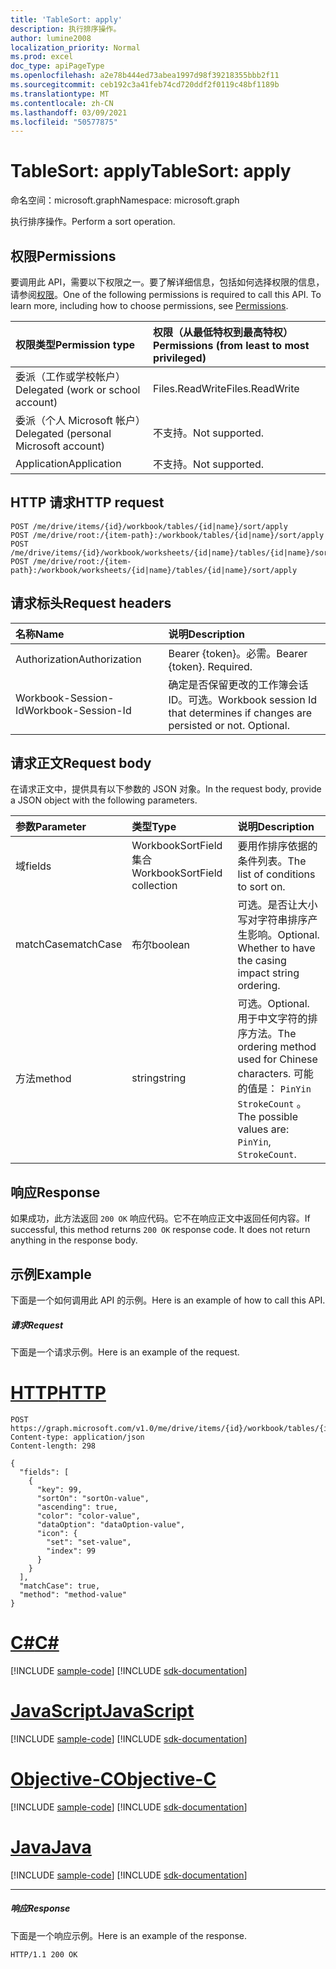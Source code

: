 ```yaml
---
title: 'TableSort: apply'
description: 执行排序操作。
author: lumine2008
localization_priority: Normal
ms.prod: excel
doc_type: apiPageType
ms.openlocfilehash: a2e78b444ed73abea1997d98f39218355bbb2f11
ms.sourcegitcommit: ceb192c3a41feb74cd720ddf2f0119c48bf1189b
ms.translationtype: MT
ms.contentlocale: zh-CN
ms.lasthandoff: 03/09/2021
ms.locfileid: "50577875"
---
```

# <a name="tablesort-apply"></a><span data-ttu-id="a2383-103">TableSort: apply</span><span class="sxs-lookup"><span data-stu-id="a2383-103">TableSort: apply</span></span>

<span data-ttu-id="a2383-104">命名空间：microsoft.graph</span><span class="sxs-lookup"><span data-stu-id="a2383-104">Namespace: microsoft.graph</span></span>

<span data-ttu-id="a2383-105">执行排序操作。</span><span class="sxs-lookup"><span data-stu-id="a2383-105">Perform a sort operation.</span></span>
## <a name="permissions"></a><span data-ttu-id="a2383-106">权限</span><span class="sxs-lookup"><span data-stu-id="a2383-106">Permissions</span></span>
<span data-ttu-id="a2383-p101">要调用此 API，需要以下权限之一。要了解详细信息，包括如何选择权限的信息，请参阅[权限](/graph/permissions-reference)。</span><span class="sxs-lookup"><span data-stu-id="a2383-p101">One of the following permissions is required to call this API. To learn more, including how to choose permissions, see [Permissions](/graph/permissions-reference).</span></span>

|<span data-ttu-id="a2383-109">权限类型</span><span class="sxs-lookup"><span data-stu-id="a2383-109">Permission type</span></span>      | <span data-ttu-id="a2383-110">权限（从最低特权到最高特权）</span><span class="sxs-lookup"><span data-stu-id="a2383-110">Permissions (from least to most privileged)</span></span>              |
|:--------------------|:---------------------------------------------------------|
|<span data-ttu-id="a2383-111">委派（工作或学校帐户）</span><span class="sxs-lookup"><span data-stu-id="a2383-111">Delegated (work or school account)</span></span> | <span data-ttu-id="a2383-112">Files.ReadWrite</span><span class="sxs-lookup"><span data-stu-id="a2383-112">Files.ReadWrite</span></span>    |
|<span data-ttu-id="a2383-113">委派（个人 Microsoft 帐户）</span><span class="sxs-lookup"><span data-stu-id="a2383-113">Delegated (personal Microsoft account)</span></span> | <span data-ttu-id="a2383-114">不支持。</span><span class="sxs-lookup"><span data-stu-id="a2383-114">Not supported.</span></span>    |
|<span data-ttu-id="a2383-115">Application</span><span class="sxs-lookup"><span data-stu-id="a2383-115">Application</span></span> | <span data-ttu-id="a2383-116">不支持。</span><span class="sxs-lookup"><span data-stu-id="a2383-116">Not supported.</span></span> |

## <a name="http-request"></a><span data-ttu-id="a2383-117">HTTP 请求</span><span class="sxs-lookup"><span data-stu-id="a2383-117">HTTP request</span></span>
<!-- { "blockType": "ignored" } -->
```http
POST /me/drive/items/{id}/workbook/tables/{id|name}/sort/apply
POST /me/drive/root:/{item-path}:/workbook/tables/{id|name}/sort/apply
POST /me/drive/items/{id}/workbook/worksheets/{id|name}/tables/{id|name}/sort/apply
POST /me/drive/root:/{item-path}:/workbook/worksheets/{id|name}/tables/{id|name}/sort/apply

```
## <a name="request-headers"></a><span data-ttu-id="a2383-118">请求标头</span><span class="sxs-lookup"><span data-stu-id="a2383-118">Request headers</span></span>
| <span data-ttu-id="a2383-119">名称</span><span class="sxs-lookup"><span data-stu-id="a2383-119">Name</span></span>       | <span data-ttu-id="a2383-120">说明</span><span class="sxs-lookup"><span data-stu-id="a2383-120">Description</span></span>|
|:---------------|:----------|
| <span data-ttu-id="a2383-121">Authorization</span><span class="sxs-lookup"><span data-stu-id="a2383-121">Authorization</span></span>  | <span data-ttu-id="a2383-p102">Bearer {token}。必需。</span><span class="sxs-lookup"><span data-stu-id="a2383-p102">Bearer {token}. Required.</span></span> |
| <span data-ttu-id="a2383-124">Workbook-Session-Id</span><span class="sxs-lookup"><span data-stu-id="a2383-124">Workbook-Session-Id</span></span>  | <span data-ttu-id="a2383-p103">确定是否保留更改的工作簿会话 ID。可选。</span><span class="sxs-lookup"><span data-stu-id="a2383-p103">Workbook session Id that determines if changes are persisted or not. Optional.</span></span>|

## <a name="request-body"></a><span data-ttu-id="a2383-127">请求正文</span><span class="sxs-lookup"><span data-stu-id="a2383-127">Request body</span></span>
<span data-ttu-id="a2383-128">在请求正文中，提供具有以下参数的 JSON 对象。</span><span class="sxs-lookup"><span data-stu-id="a2383-128">In the request body, provide a JSON object with the following parameters.</span></span>

| <span data-ttu-id="a2383-129">参数</span><span class="sxs-lookup"><span data-stu-id="a2383-129">Parameter</span></span>    | <span data-ttu-id="a2383-130">类型</span><span class="sxs-lookup"><span data-stu-id="a2383-130">Type</span></span>   |<span data-ttu-id="a2383-131">说明</span><span class="sxs-lookup"><span data-stu-id="a2383-131">Description</span></span>|
|:---------------|:--------|:----------|
|<span data-ttu-id="a2383-132">域</span><span class="sxs-lookup"><span data-stu-id="a2383-132">fields</span></span>|<span data-ttu-id="a2383-133">WorkbookSortField 集合</span><span class="sxs-lookup"><span data-stu-id="a2383-133">WorkbookSortField collection</span></span>|<span data-ttu-id="a2383-134">要用作排序依据的条件列表。</span><span class="sxs-lookup"><span data-stu-id="a2383-134">The list of conditions to sort on.</span></span>|
|<span data-ttu-id="a2383-135">matchCase</span><span class="sxs-lookup"><span data-stu-id="a2383-135">matchCase</span></span>|<span data-ttu-id="a2383-136">布尔</span><span class="sxs-lookup"><span data-stu-id="a2383-136">boolean</span></span>|<span data-ttu-id="a2383-p104">可选。是否让大小写对字符串排序产生影响。</span><span class="sxs-lookup"><span data-stu-id="a2383-p104">Optional. Whether to have the casing impact string ordering.</span></span>|
|<span data-ttu-id="a2383-139">方法</span><span class="sxs-lookup"><span data-stu-id="a2383-139">method</span></span>|<span data-ttu-id="a2383-140">string</span><span class="sxs-lookup"><span data-stu-id="a2383-140">string</span></span>|<span data-ttu-id="a2383-141">可选。</span><span class="sxs-lookup"><span data-stu-id="a2383-141">Optional.</span></span> <span data-ttu-id="a2383-142">用于中文字符的排序方法。</span><span class="sxs-lookup"><span data-stu-id="a2383-142">The ordering method used for Chinese characters.</span></span>  <span data-ttu-id="a2383-143">可能的值是： `PinYin` `StrokeCount` 。</span><span class="sxs-lookup"><span data-stu-id="a2383-143">The possible values are: `PinYin`, `StrokeCount`.</span></span>|

## <a name="response"></a><span data-ttu-id="a2383-144">响应</span><span class="sxs-lookup"><span data-stu-id="a2383-144">Response</span></span>

<span data-ttu-id="a2383-p106">如果成功，此方法返回 `200 OK` 响应代码。它不在响应正文中返回任何内容。</span><span class="sxs-lookup"><span data-stu-id="a2383-p106">If successful, this method returns `200 OK` response code. It does not return anything in the response body.</span></span>

## <a name="example"></a><span data-ttu-id="a2383-147">示例</span><span class="sxs-lookup"><span data-stu-id="a2383-147">Example</span></span>
<span data-ttu-id="a2383-148">下面是一个如何调用此 API 的示例。</span><span class="sxs-lookup"><span data-stu-id="a2383-148">Here is an example of how to call this API.</span></span>
##### <a name="request"></a><span data-ttu-id="a2383-149">请求</span><span class="sxs-lookup"><span data-stu-id="a2383-149">Request</span></span>
<span data-ttu-id="a2383-150">下面是一个请求示例。</span><span class="sxs-lookup"><span data-stu-id="a2383-150">Here is an example of the request.</span></span>

# <a name="http"></a>[<span data-ttu-id="a2383-151">HTTP</span><span class="sxs-lookup"><span data-stu-id="a2383-151">HTTP</span></span>](#tab/http)
<!-- {
  "blockType": "request",
  "name": "tablesort_apply"
}-->
```http
POST https://graph.microsoft.com/v1.0/me/drive/items/{id}/workbook/tables/{id|name}/sort/apply
Content-type: application/json
Content-length: 298

{
  "fields": [
    {
      "key": 99,
      "sortOn": "sortOn-value",
      "ascending": true,
      "color": "color-value",
      "dataOption": "dataOption-value",
      "icon": {
        "set": "set-value",
        "index": 99
      }
    }
  ],
  "matchCase": true,
  "method": "method-value"
}
```
# <a name="c"></a>[<span data-ttu-id="a2383-152">C#</span><span class="sxs-lookup"><span data-stu-id="a2383-152">C#</span></span>](#tab/csharp)
[!INCLUDE [sample-code](../includes/snippets/csharp/tablesort-apply-csharp-snippets.md)]
[!INCLUDE [sdk-documentation](../includes/snippets/snippets-sdk-documentation-link.md)]

# <a name="javascript"></a>[<span data-ttu-id="a2383-153">JavaScript</span><span class="sxs-lookup"><span data-stu-id="a2383-153">JavaScript</span></span>](#tab/javascript)
[!INCLUDE [sample-code](../includes/snippets/javascript/tablesort-apply-javascript-snippets.md)]
[!INCLUDE [sdk-documentation](../includes/snippets/snippets-sdk-documentation-link.md)]

# <a name="objective-c"></a>[<span data-ttu-id="a2383-154">Objective-C</span><span class="sxs-lookup"><span data-stu-id="a2383-154">Objective-C</span></span>](#tab/objc)
[!INCLUDE [sample-code](../includes/snippets/objc/tablesort-apply-objc-snippets.md)]
[!INCLUDE [sdk-documentation](../includes/snippets/snippets-sdk-documentation-link.md)]

# <a name="java"></a>[<span data-ttu-id="a2383-155">Java</span><span class="sxs-lookup"><span data-stu-id="a2383-155">Java</span></span>](#tab/java)
[!INCLUDE [sample-code](../includes/snippets/java/tablesort-apply-java-snippets.md)]
[!INCLUDE [sdk-documentation](../includes/snippets/snippets-sdk-documentation-link.md)]

---


##### <a name="response"></a><span data-ttu-id="a2383-156">响应</span><span class="sxs-lookup"><span data-stu-id="a2383-156">Response</span></span>
<span data-ttu-id="a2383-157">下面是一个响应示例。</span><span class="sxs-lookup"><span data-stu-id="a2383-157">Here is an example of the response.</span></span> 
<!-- {
  "blockType": "response",
  "truncated": true
} -->
```http
HTTP/1.1 200 OK
```

<!-- uuid: 8fcb5dbc-d5aa-4681-8e31-b001d5168d79
2015-10-25 14:57:30 UTC -->
<!-- {
  "type": "#page.annotation",
  "description": "TableSort: apply",
  "keywords": "",
  "section": "documentation",
  "tocPath": "",
  "suppressions": [
  ]
}-->

